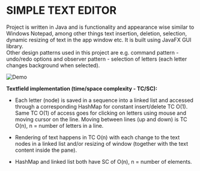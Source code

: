 # SIMPLE TEXT EDITOR
Project is written in Java and is functionality and appearance wise similar to Windows Notepad, among other things text insertion, deletion, selection, dynamic resizing of text in the app window etc. It is built using JavaFX GUI library. <br />
Other design patterns used in this project are e.g. command pattern - undo/redo options and observer pattern - selection of letters (each letter changes background when selected).

![Demo](/src/app/View/demo.gif/)

<b>Textfield implementation (time/space complexity - TC/SC):</b> <br />
- Each letter (node) is saved in a sequence into a linked list and accessed through a corresponding HashMap
for constant insert/delete TC O(1). Same TC O(1) of access goes for clicking on letters using mouse and moving cursor on the line.
Moving between lines (up and down) is TC O(n), n = number of letters in a line.<br /> 
- Rendering of text happens in TC O(n) with each change to the text nodes in a linked list and/or resizing of window (together with the text content inside the pane).

- HashMap and linked list both have SC of O(n), n = number of elements. 
